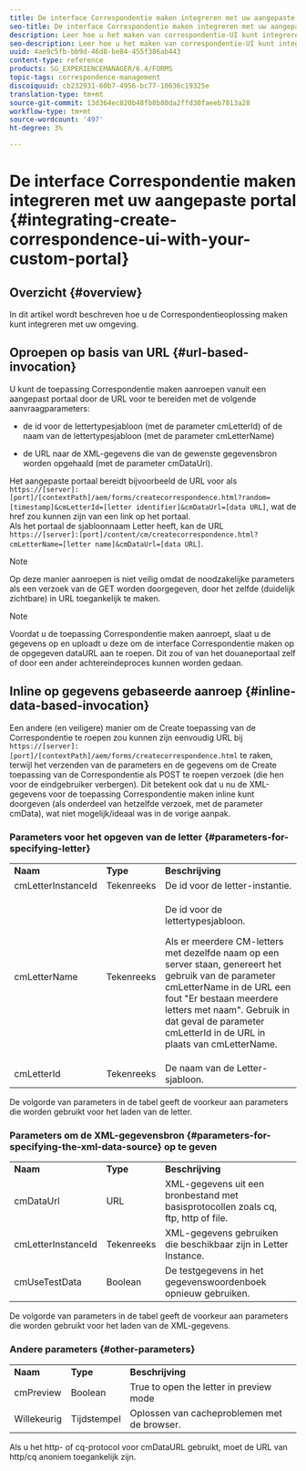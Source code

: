 ```yaml
---
title: De interface Correspondentie maken integreren met uw aangepaste portal
seo-title: De interface Correspondentie maken integreren met uw aangepaste portal
description: Leer hoe u het maken van correspondentie-UI kunt integreren met uw aangepaste portal
seo-description: Leer hoe u het maken van correspondentie-UI kunt integreren met uw aangepaste portal
uuid: 4ae9c5fb-bb9d-46d8-be84-455f386ab443
content-type: reference
products: SG_EXPERIENCEMANAGER/6.4/FORMS
topic-tags: correspondence-management
discoiquuid: cb232931-60b7-4956-bc77-10636c19325e
translation-type: tm+mt
source-git-commit: 13d364ec820b48fb8b80da2ffd30faeeb7813a28
workflow-type: tm+mt
source-wordcount: '497'
ht-degree: 3%

---
```



# De interface Correspondentie maken integreren met uw aangepaste portal {#integrating-create-correspondence-ui-with-your-custom-portal}

## Overzicht {#overview}

In dit artikel wordt beschreven hoe u de Correspondentieoplossing maken kunt integreren met uw omgeving.

## Oproepen op basis van URL {#url-based-invocation}

U kunt de toepassing Correspondentie maken aanroepen vanuit een aangepast portaal door de URL voor te bereiden met de volgende aanvraagparameters:

* de id voor de lettertypesjabloon (met de parameter cmLetterId) of de naam van de lettertypesjabloon (met de parameter cmLetterName)

* de URL naar de XML-gegevens die van de gewenste gegevensbron worden opgehaald (met de parameter cmDataUrl).

Het aangepaste portaal bereidt bijvoorbeeld de URL voor als\
`https://[server]:[port]/[contextPath]/aem/forms/createcorrespondence.html?random=[timestamp]&cmLetterId=[letter identifier]&cmDataUrl=[data URL]`, wat de href zou kunnen zijn van een link op het portaal.\
Als het portaal de sjabloonnaam Letter heeft, kan de URL\
`https://[server]:[port]/content/cm/createcorrespondence.html?cmLetterName=[letter name]&cmDataUrl=[data URL]`.

>[!NOTE]
>
>Op deze manier aanroepen is niet veilig omdat de noodzakelijke parameters als een verzoek van de GET worden doorgegeven, door het zelfde (duidelijk zichtbare) in URL toegankelijk te maken.

>[!NOTE]
>
>Voordat u de toepassing Correspondentie maken aanroept, slaat u de gegevens op en uploadt u deze om de interface Correspondentie maken op de opgegeven dataURL aan te roepen. Dit zou of van het douaneportaal zelf of door een ander achtereindeproces kunnen worden gedaan.

## Inline op gegevens gebaseerde aanroep {#inline-data-based-invocation}

Een andere (en veiligere) manier om de Create toepassing van de Correspondentie te roepen zou kunnen zijn eenvoudig URL bij `https://[server]:[port]/[contextPath]/aem/forms/createcorrespondence.html` te raken, terwijl het verzenden van de parameters en de gegevens om de Create toepassing van de Correspondentie als POST te roepen verzoek (die hen voor de eindgebruiker verbergen). Dit betekent ook dat u nu de XML-gegevens voor de toepassing Correspondentie maken inline kunt doorgeven (als onderdeel van hetzelfde verzoek, met de parameter cmData), wat niet mogelijk/ideaal was in de vorige aanpak.

### Parameters voor het opgeven van de letter {#parameters-for-specifying-letter}

<table> 
 <tbody>
  <tr>
   <td><strong>Naam</strong></td> 
   <td><strong>Type</strong></td> 
   <td><strong>Beschrijving</strong></td> 
  </tr>
  <tr>
   <td>cmLetterInstanceId</td> 
   <td>Tekenreeks</td> 
   <td>De id voor de letter-instantie.</td> 
  </tr>
  <tr>
   <td>cmLetterName</td> 
   <td>Tekenreeks</td> 
   <td><p>De id voor de lettertypesjabloon. </p> <p>Als er meerdere CM-letters met dezelfde naam op een server staan, genereert het gebruik van de parameter cmLetterName in de URL een fout "Er bestaan meerdere letters met naam". Gebruik in dat geval de parameter cmLetterId in de URL in plaats van cmLetterName.</p> </td> 
  </tr>
  <tr>
   <td>cmLetterId</td> 
   <td>Tekenreeks</td> 
   <td>De naam van de Letter-sjabloon.</td> 
  </tr>
 </tbody>
</table>

De volgorde van parameters in de tabel geeft de voorkeur aan parameters die worden gebruikt voor het laden van de letter.

### Parameters om de XML-gegevensbron {#parameters-for-specifying-the-xml-data-source} op te geven

<table> 
 <tbody>
  <tr>
   <td><strong>Naam</strong></td> 
   <td><strong>Type</strong></td> 
   <td><strong>Beschrijving</strong></td> 
  </tr>
  <tr>
   <td>cmDataUrl<br /> </td> 
   <td>URL</td> 
   <td>XML-gegevens uit een bronbestand met basisprotocollen zoals cq, ftp, http of file.<br /> </td> 
  </tr>
  <tr>
   <td>cmLetterInstanceId</td> 
   <td>Tekenreeks</td> 
   <td>XML-gegevens gebruiken die beschikbaar zijn in Letter Instance.</td> 
  </tr>
  <tr>
   <td>cmUseTestData</td> 
   <td>Boolean</td> 
   <td>De testgegevens in het gegevenswoordenboek opnieuw gebruiken.</td> 
  </tr>
 </tbody>
</table>

De volgorde van parameters in de tabel geeft de voorkeur aan parameters die worden gebruikt voor het laden van de XML-gegevens.

### Andere parameters {#other-parameters}

<table> 
 <tbody>
  <tr>
   <td><strong>Naam</strong></td> 
   <td><strong>Type</strong></td> 
   <td><strong>Beschrijving</strong></td> 
  </tr>
  <tr>
   <td>cmPreview<br /> </td> 
   <td>Boolean</td> 
   <td>True to open the letter in preview mode<br /> </td> 
  </tr>
  <tr>
   <td>Willekeurig</td> 
   <td>Tijdstempel</td> 
   <td>Oplossen van cacheproblemen met de browser.</td> 
  </tr>
 </tbody>
</table>

Als u het http- of cq-protocol voor cmDataURL gebruikt, moet de URL van http/cq anoniem toegankelijk zijn.
